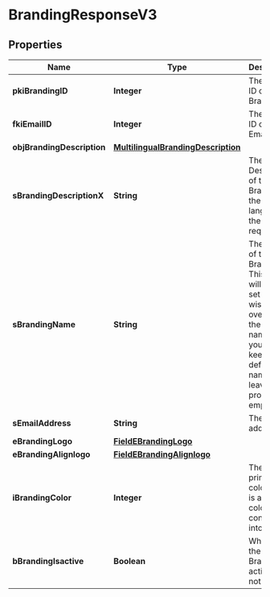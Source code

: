 

# BrandingResponseV3

## Properties

Name | Type | Description | Notes
------------ | ------------- | ------------- | -------------
**pkiBrandingID** | **Integer** | The unique ID of the Branding | 
**fkiEmailID** | **Integer** | The unique ID of the Email |  [optional]
**objBrandingDescription** | [**MultilingualBrandingDescription**](MultilingualBrandingDescription.md) |  | 
**sBrandingDescriptionX** | **String** | The Description of the Branding in the language of the requester | 
**sBrandingName** | **String** | The name of the Branding  This value will only be set if you wish to overwrite the default name. If you want to keep the default name, leave this property empty |  [optional]
**sEmailAddress** | **String** | The email address. |  [optional]
**eBrandingLogo** | [**FieldEBrandingLogo**](FieldEBrandingLogo.md) |  | 
**eBrandingAlignlogo** | [**FieldEBrandingAlignlogo**](FieldEBrandingAlignlogo.md) |  | 
**iBrandingColor** | **Integer** | The primary color. This is a RGB color converted into integer | 
**bBrandingIsactive** | **Boolean** | Whether the Branding is active or not | 




